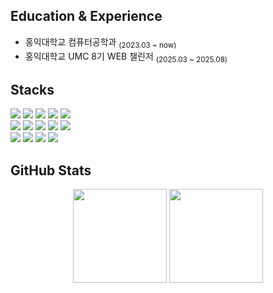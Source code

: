 ## Education & Experience
<ul>
  <li>홍익대학교 컴퓨터공학과 <sub>(2023.03 ~ now)</sub></li>
  <li>홍익대학교 UMC 8기 WEB 챌린저 <sub>(2025.03 ~ 2025.08)</sub></li>
</ul>

## Stacks
<div>
   <img src="https://img.shields.io/badge/html5-%23E34F26.svg?style=for-the-badge&logo=html5&logoColor=white" />
  <img src="https://img.shields.io/badge/css3-%231572B6.svg?style=for-the-badge&logo=css3&logoColor=white" />
  <img src="https://img.shields.io/badge/styled components-%23DB7093.svg?style=for-the-badge&logo=styledcomponents&logoColor=white"/>
  <img src="https://img.shields.io/badge/tailwind css-%231daabb.svg?style=for-the-badge&logo=tailwind-css&logoColor=white" />
    <img src="https://img.shields.io/badge/react-%2320232a.svg?style=for-the-badge&logo=react&logoColor=61DAFB" />
    <br>
    <img src="https://img.shields.io/badge/javascript-%23F7DF1E.svg?style=for-the-badge&logo=javascript&logoColor=20232a" />
  <img src="https://img.shields.io/badge/typescript-%23007ACC.svg?style=for-the-badge&logo=typescript&logoColor=white" />
  <img src="https://img.shields.io/badge/c-%23A8B9CC.svg?&style=for-the-badge&logo=c&logoColor=black" />
    <img src="https://img.shields.io/badge/c%2B%2B-%2300599C.svg?&style=for-the-badge&logo=c%2B%2B&logoColor=white" />
  <img src="https://img.shields.io/badge/python-%233776AB.svg?&style=for-the-badge&logo=python&logoColor=white" />
    <br>
  <img src="https://img.shields.io/badge/NPM-%23CB3837.svg?style=for-the-badge&logo=npm&logoColor=white"/>
     <img src="https://img.shields.io/badge/VSCode-%232C2C32.svg?style=for-the-badge&logo=visual-studio-code&logoColor=22ABF3" />
  <img src="https://img.shields.io/badge/git-%23F05033.svg?style=for-the-badge&logo=git&logoColor=white" />
  <img src="https://img.shields.io/badge/github-%23181717.svg?style=for-the-badge&logo=github&logoColor=white" />
  </div>



## GitHub Stats  
<p align="center">
<img src="https://github-readme-stats.vercel.app/api?username=waldls&show_icons=true&hide_title=true&count_private=true&bg_color=00000000&title_color=4b77be&text_color=4b4b4b&icon_color=4b77be" height="150" />
<img src="https://github-readme-stats.vercel.app/api/top-langs/?username=waldls&layout=compact&hide_title=true&bg_color=00000000&title_color=4b77be&text_color=4b4b4b" height="150" />
</p>
